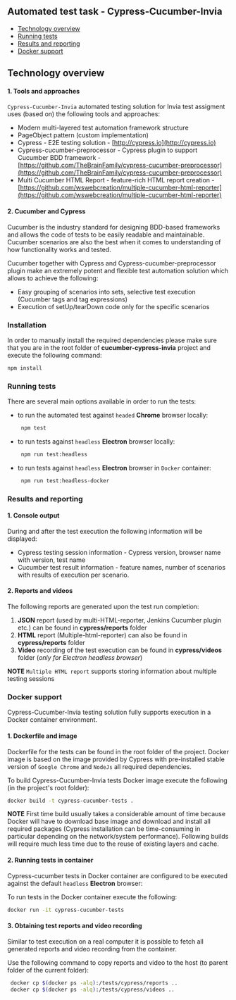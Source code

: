 ## Automated test task - Cypress-Cucumber-Invia
 

- [Technology overview](#technology-overview)
- [Running tests](#running-tests)
- [Results and reporting](#results-and-reporting)
- [Docker support](#docker-support)

## Technology overview
#### 1. Tools and approaches

`Cypress-Cucumber-Invia` automated testing solution for Invia test assigment uses (based on) the following tools and approaches:

- Modern multi-layered test automation framework structure
- PageObject pattern (custom implementation)
- Cypress - E2E testing solution - [http://cypress.io](http://cypress.io)
- Cypress-cucumber-preprocessor - Cypress plugin to support Cucumber BDD framework - [https://github.com/TheBrainFamily/cypress-cucumber-preprocessor](https://github.com/TheBrainFamily/cypress-cucumber-preprocessor)
- Multi Cucumber HTML Report - feature-rich HTML report creation - [https://github.com/wswebcreation/multiple-cucumber-html-reporter](https://github.com/wswebcreation/multiple-cucumber-html-reporter)

#### 2. Cucumber and Cypress

Cucumber is the industry standard for designing BDD-based frameworks and allows the code of tests to be easily readable and
maintainable. Cucumber scenarios are also the best when it comes to understanding of how functionality works and tested.
 
Cucumber together with Cypress and Cypress-cucumber-preprocessor plugin make an extremely potent and flexible test automation solution which allows to achieve the following:
* Easy grouping of scenarios into sets, selective test execution (Cucumber tags and tag expressions)
* Execution of setUp/tearDown code only for the specific scenarios

### Installation

In order to manually install the required dependencies please make sure that you are in the root folder of **cucumber-cypress-invia** project
and execute the following command:

```sh
npm install
```

### Running tests

There are several main options available in order to run the tests:

- to run the automated test against `headed` **Chrome** browser locally: 
  ```sh
   npm test
  ```

- to run tests against `headless` **Electron** browser locally: 
  ```sh
   npm run test:headless
  ```
  
- to run tests against `headless` **Electron** browser in `Docker` container: 
  ```sh
   npm run test:headless-docker
  ```  

### Results and reporting
#### 1. Console output

During and after the test execution the following information will be displayed:

- Cypress testing session information - Cypress version, browser name with version, test name
- Cucumber test result information - feature names, number of scenarios with results of execution per scenario.

#### 2. Reports and videos 

 The following reports are generated upon the test run completion:
 1) **JSON** report (used by multi-HTML-reporter, Jenkins Cucumber plugin etc.) can be found in **cypress/reports** folder
 2) **HTML** report (Multiple-html-reporter) can also  be found in **cypress/reports** folder
 3) **Video** recording of the test execution can be found in **cypress/videos** folder (*only for Electron headless browser*)
  
  **NOTE** `Multiple HTML report` supports storing information about multiple testing sessions
 
### Docker support

 Cypress-Cucumber-Invia testing solution fully supports execution in a Docker container environment.
#### 1. Dockerfile and image
  
  Dockerfile for the tests can be found in the root folder of the project. Docker image is based on the image provided by Cypress
  with pre-installed stable version of `Google Chrome` and `NodeJs` all required dependencies.
  
  To build Cypress-Cucumber-Invia tests Docker image execute the following (in the project's root folder):
  ```sh
  docker build -t cypress-cucumber-tests .
  ``` 
  **NOTE** First time build usually takes a considerable amount of time because Docker will have to download base image and download and install
  all required packages (Cypress installation can be time-consuming in particular depending on the network/system performance). 
  Following builds will require much less time due to the reuse of existing layers and cache.
#### 2. Running tests in container

  Cypress-cucumber tests in Docker container are configured to be executed against the default `headless` **Electron** browser: 
  
  To run tests in the Docker container execute the following:
   ```sh
   docker run -it cypress-cucumber-tests
   ``` 
#### 3. Obtaining test reports and video recording

  Similar to test execution on a real computer it is possible to fetch all generated reports and video recording from the container.
  
  Use the following command to copy reports and video to the host (to parent folder of the current folder):
  
  ```sh
   docker cp $(docker ps -alq):/tests/cypress/reports ..
   docker cp $(docker ps -alq):/tests/cypress/videos ..
 ```
